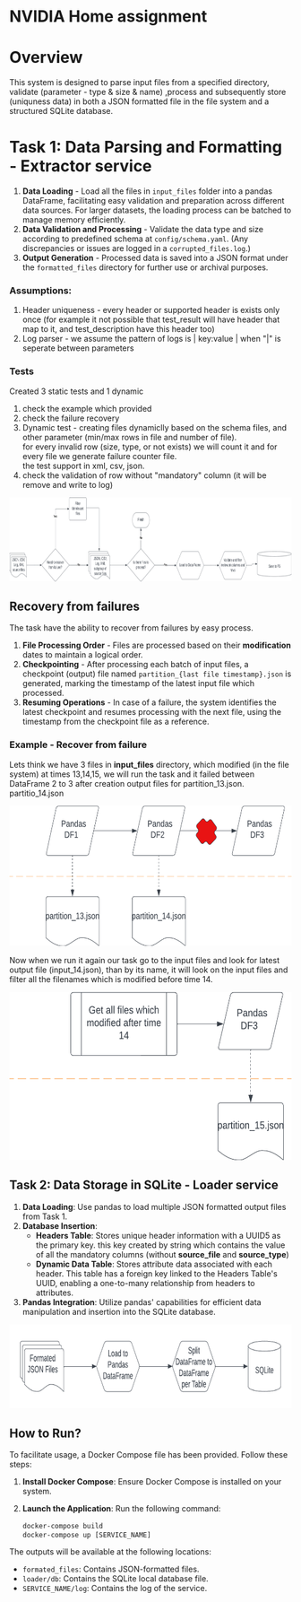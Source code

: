 # NVIDIA Home assignment
# Overview
This system is designed to parse input files from a specified directory, <br>
validate (parameter - type & size & name) ,process and subsequently store (uniquness data) in both a JSON formatted file in the file system and a structured SQLite database.

# Task 1: Data Parsing and Formatting - Extractor service
1. **Data Loading** - Load all the files in `input_files` folder into a pandas DataFrame, facilitating easy validation and preparation across different data sources. For larger datasets, the loading process can be batched to manage memory efficiently.
2. **Data Validation and Processing** - Validate the data type and size according to predefined schema at `config/schema.yaml`. (Any discrepancies or issues are logged in a `corrupted_files.log`.)
3. **Output Generation** - Processed data is saved into a JSON format under the `formatted_files` directory for further use or archival purposes.

### Assumptions:
1. Header uniqueness - every header or supported header is exists only once (for example it not possible that test_result will have header that map to it, and test_description have this header too)
2. Log parser - we assume the pattern of logs is | key:value | when "|" is seperate between parameters

### Tests
Created 3 static tests and 1 dynamic
1. check the example which provided
2. check the failure recovery
3. Dynamic test - creating files dynamiclly based on the schema files,  and other parameter (min/max rows in file and number of file). <br>
                  for every invalid row (size, type, or  not exists) we will count it and for every file we generate failure counter file. <br>
                  the test support in xml, csv, json.
4. check the validation of row without "mandatory" column (it will be remove and write to log)
                  

<img src="readme_images/task1.png" alt="Alt Text" width="800"  height="150"/>

## Recovery from failures
The task have the ability to recover from failures by easy process.

1. **File Processing Order** - Files are processed based on their **modification** dates to maintain a logical order.
2. **Checkpointing** - After processing each batch of input files, a checkpoint (output) file named `partition_{last file timestamp}.json` is generated, marking the timestamp of the latest input file which processed.
3. **Resuming Operations** - In case of a failure, the system identifies the latest checkpoint and resumes processing with the next file, using the timestamp from the checkpoint file as a reference.

### Example - Recover from failure
Lets think we have 3 files in **input_files** directory, which modified (in the file system) at times 13,14,15, we will run the task and it failed between DataFrame 2 to 3 after creation output files for partition_13.json. partitio_14.json

<img src="readme_images/failure1.png" alt="Alt Text" width="800" height="250"/>


Now when we run it again our task go to the input files and look for latest output file (input_14.json), than by its name, it will look on the input files and filter all the filenames which is modified before time 14.

<img src="readme_images/failure2.png" alt="Alt Text" width="800"  height="300"/>


## Task 2: Data Storage in SQLite  - Loader service


1. **Data Loading**: Use pandas to load multiple JSON formatted output files from Task 1.
2. **Database Insertion**:
     - **Headers Table**: Stores unique header information with a UUID5 as the primary key. this key created by string which contains the value of all the mandatory columns (without **source_file** and **source_type**)
     - **Dynamic Data Table**: Stores attribute data associated with each header. This table has a foreign key linked to the Headers Table's UUID, enabling a one-to-many relationship from headers to attributes.
3. **Pandas Integration**: Utilize pandas' capabilities for efficient data manipulation and insertion into the SQLite database.

<img src="readme_images/task2.png" alt="Alt Text" width="800"  height="150"/>

## How to Run?

To facilitate usage, a Docker Compose file has been provided. Follow these steps:

1. **Install Docker Compose**: Ensure Docker Compose is installed on your system.
2. **Launch the Application**: Run the following command:
   
    ```
    docker-compose build
    docker-compose up [SERVICE_NAME]
    ```

The outputs will be available at the following locations:

- `formated_files`: Contains JSON-formatted files.
- `loader/db`: Contains the SQLite local database file.
- `SERVICE_NAME/log`: Contains the log of the service.
